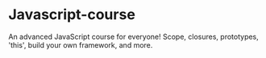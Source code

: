 # Javascript-course
An advanced JavaScript course for everyone! Scope, closures, prototypes, 'this', build your own framework, and more.
